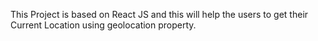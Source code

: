 This Project is based on React JS and this will help the users to get their Current Location using geolocation property.
